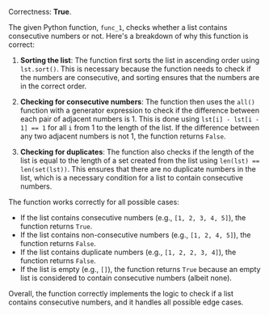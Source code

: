 Correctness: **True**.

The given Python function, `func_1`, checks whether a list contains consecutive numbers or not. Here's a breakdown of why this function is correct:

1. **Sorting the list**: The function first sorts the list in ascending order using `lst.sort()`. This is necessary because the function needs to check if the numbers are consecutive, and sorting ensures that the numbers are in the correct order.

2. **Checking for consecutive numbers**: The function then uses the `all()` function with a generator expression to check if the difference between each pair of adjacent numbers is 1. This is done using `lst[i] - lst[i - 1] == 1` for all `i` from 1 to the length of the list. If the difference between any two adjacent numbers is not 1, the function returns `False`.

3. **Checking for duplicates**: The function also checks if the length of the list is equal to the length of a set created from the list using `len(lst) == len(set(lst))`. This ensures that there are no duplicate numbers in the list, which is a necessary condition for a list to contain consecutive numbers.

The function works correctly for all possible cases:

* If the list contains consecutive numbers (e.g., `[1, 2, 3, 4, 5]`), the function returns `True`.
* If the list contains non-consecutive numbers (e.g., `[1, 2, 4, 5]`), the function returns `False`.
* If the list contains duplicate numbers (e.g., `[1, 2, 2, 3, 4]`), the function returns `False`.
* If the list is empty (e.g., `[]`), the function returns `True` because an empty list is considered to contain consecutive numbers (albeit none).

Overall, the function correctly implements the logic to check if a list contains consecutive numbers, and it handles all possible edge cases.